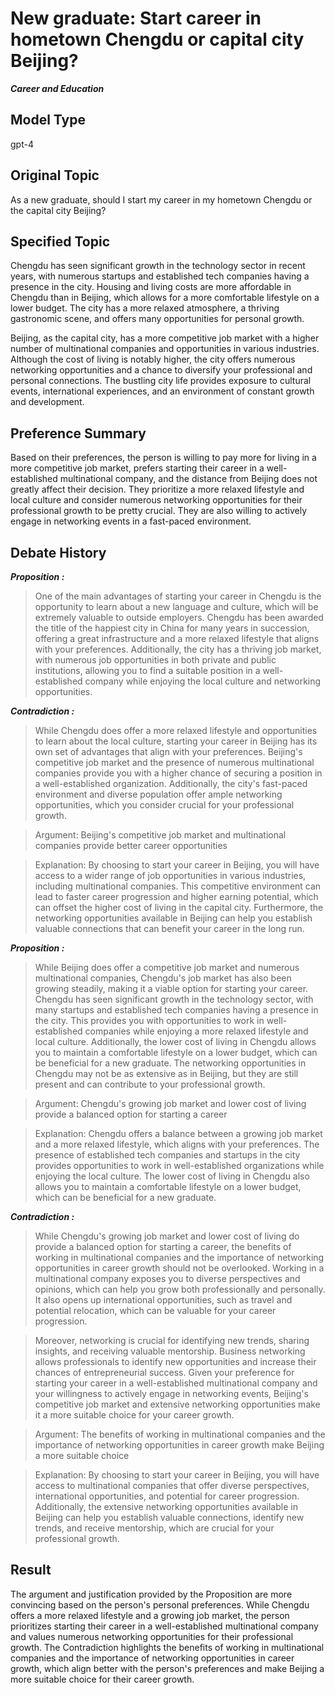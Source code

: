 # New graduate: Start career in hometown Chengdu or capital city Beijing?

***Career and Education***



## Model Type

gpt-4

## Original Topic

As a new graduate, should I start my career in my hometown Chengdu or the capital city Beijing?

## Specified Topic

Chengdu has seen significant growth in the technology sector in recent years, with numerous startups and established tech companies having a presence in the city. Housing and living costs are more affordable in Chengdu than in Beijing, which allows for a more comfortable lifestyle on a lower budget. The city has a more relaxed atmosphere, a thriving gastronomic scene, and offers many opportunities for personal growth.

Beijing, as the capital city, has a more competitive job market with a higher number of multinational companies and opportunities in various industries. Although the cost of living is notably higher, the city offers numerous networking opportunities and a chance to diversify your professional and personal connections. The bustling city life provides exposure to cultural events, international experiences, and an environment of constant growth and development.

## Preference Summary

Based on their preferences, the person is willing to pay more for living in a more competitive job market, prefers starting their career in a well-established multinational company, and the distance from Beijing does not greatly affect their decision. They prioritize a more relaxed lifestyle and local culture and consider numerous networking opportunities for their professional growth to be pretty crucial. They are also willing to actively engage in networking events in a fast-paced environment.

## Debate History



***Proposition :***

> One of the main advantages of starting your career in Chengdu is the opportunity to learn about a new language and culture, which will be extremely valuable to outside employers. Chengdu has been awarded the title of the happiest city in China for many years in succession, offering a great infrastructure and a more relaxed lifestyle that aligns with your preferences. Additionally, the city has a thriving job market, with numerous job opportunities in both private and public institutions, allowing you to find a suitable position in a well-established company while enjoying the local culture and networking opportunities.



***Contradiction :***

> While Chengdu does offer a more relaxed lifestyle and opportunities to learn about the local culture, starting your career in Beijing has its own set of advantages that align with your preferences. Beijing's competitive job market and the presence of numerous multinational companies provide you with a higher chance of securing a position in a well-established organization. Additionally, the city's fast-paced environment and diverse population offer ample networking opportunities, which you consider crucial for your professional growth.

> Argument: Beijing's competitive job market and multinational companies provide better career opportunities

> Explanation: By choosing to start your career in Beijing, you will have access to a wider range of job opportunities in various industries, including multinational companies. This competitive environment can lead to faster career progression and higher earning potential, which can offset the higher cost of living in the capital city. Furthermore, the networking opportunities available in Beijing can help you establish valuable connections that can benefit your career in the long run.



***Proposition :***

> While Beijing does offer a competitive job market and numerous multinational companies, Chengdu's job market has also been growing steadily, making it a viable option for starting your career. Chengdu has seen significant growth in the technology sector, with many startups and established tech companies having a presence in the city. This provides you with opportunities to work in well-established companies while enjoying a more relaxed lifestyle and local culture. Additionally, the lower cost of living in Chengdu allows you to maintain a comfortable lifestyle on a lower budget, which can be beneficial for a new graduate. The networking opportunities in Chengdu may not be as extensive as in Beijing, but they are still present and can contribute to your professional growth. 

> Argument: Chengdu's growing job market and lower cost of living provide a balanced option for starting a career

> Explanation: Chengdu offers a balance between a growing job market and a more relaxed lifestyle, which aligns with your preferences. The presence of established tech companies and startups in the city provides opportunities to work in well-established organizations while enjoying the local culture. The lower cost of living in Chengdu also allows you to maintain a comfortable lifestyle on a lower budget, which can be beneficial for a new graduate.



***Contradiction :***

> While Chengdu's growing job market and lower cost of living do provide a balanced option for starting a career, the benefits of working in multinational companies and the importance of networking opportunities in career growth should not be overlooked. Working in a multinational company exposes you to diverse perspectives and opinions, which can help you grow both professionally and personally. It also opens up international opportunities, such as travel and potential relocation, which can be valuable for your career progression.

> Moreover, networking is crucial for identifying new trends, sharing insights, and receiving valuable mentorship. Business networking allows professionals to identify new opportunities and increase their chances of entrepreneurial success. Given your preference for starting your career in a well-established multinational company and your willingness to actively engage in networking events, Beijing's competitive job market and extensive networking opportunities make it a more suitable choice for your career growth.

> Argument: The benefits of working in multinational companies and the importance of networking opportunities in career growth make Beijing a more suitable choice

> Explanation: By choosing to start your career in Beijing, you will have access to multinational companies that offer diverse perspectives, international opportunities, and potential for career progression. Additionally, the extensive networking opportunities available in Beijing can help you establish valuable connections, identify new trends, and receive mentorship, which are crucial for your professional growth.



## Result

The argument and justification provided by the Proposition are more convincing based on the person's personal preferences. While Chengdu offers a more relaxed lifestyle and a growing job market, the person prioritizes starting their career in a well-established multinational company and values numerous networking opportunities for their professional growth. The Contradiction highlights the benefits of working in multinational companies and the importance of networking opportunities in career growth, which align better with the person's preferences and make Beijing a more suitable choice for their career growth.